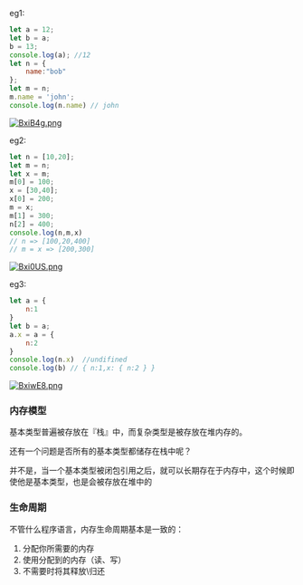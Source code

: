 eg1:

```js
let a = 12;
let b = a;
b = 13;
console.log(a); //12
let n = {
    name:"bob"
};
let m = n;
m.name = 'john';
console.log(n.name) // john
```

[![BxiB4g.png](https://tva1.sinaimg.cn/large/e6c9d24egy1h5s009mt9uj211y0lbwla.jpg)](https://imgchr.com/i/BxiB4g)

eg2:

```js
let n = [10,20];
let m = n;
let x = m;
m[0] = 100;
x = [30,40];
x[0] = 200;
m = x;
m[1] = 300;
n[2] = 400;
console.log(n,m,x)
// n => [100,20,400]
// m = x => [200,300]
```

[![Bxi0US.png](https://tva1.sinaimg.cn/large/e6c9d24egy1h5s006vii5j211y0lbgpq.jpg)](https://imgchr.com/i/Bxi0US)

eg3:

```js
let a = {
	n:1
}
let b = a;
a.x = a = {
    n:2
}
console.log(n.x)  //undifined
console.log(b) // { n:1,x: { n:2 } }
```

[![BxiwE8.png](https://tva1.sinaimg.cn/large/e6c9d24egy1h5s004hsg9j211y0lb785.jpg)](https://imgchr.com/i/BxiwE8)

### 内存模型

基本类型普遍被存放在『栈』中，而复杂类型是被存放在堆内存的。

还有一个问题是否所有的基本类型都储存在栈中呢？

并不是，当一个基本类型被闭包引用之后，就可以长期存在于内存中，这个时候即使他是基本类型，也是会被存放在堆中的

### 生命周期

不管什么程序语言，内存生命周期基本是一致的：

1. 分配你所需要的内存
2. 使用分配到的内存（读、写）
3. 不需要时将其释放\归还

